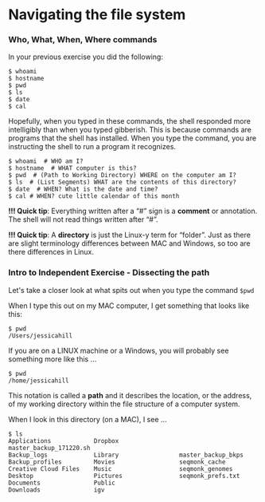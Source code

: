 # Navigating the file system

### Who, What, When, Where commands

In your previous exercise you did the following:

```
$ whoami
$ hostname
$ pwd
$ ls
$ date
$ cal
```

Hopefully, when you typed in these commands, the shell responded more intelligibly than when you typed gibberish. This is because commands are programs that the shell has installed. When you type the command, you are instructing the shell to run a program it recognizes.

```
$ whoami  # WHO am I?
$ hostname  # WHAT computer is this?
$ pwd  # (Path to Working Directory) WHERE on the computer am I?
$ ls  # (List Segments) WHAT are the contents of this directory?
$ date  # WHEN? What is the date and time?
$ cal # WHEN? cute little calendar of this month
```

**!!! Quick tip**: Everything written after a “#” sign is a **comment** or annotation. The shell will not read things written after “#”.

**!!! Quick tip**: A **directory** is just the Linux-y term for “folder”. Just as there are slight terminology differences between MAC and Windows, so too are there differences in Linux.

### Intro to Independent Exercise - Dissecting the path

Let's take a closer look at what spits out when you type the command `$pwd`

When I type this out on my MAC computer, I get something that looks like this:

```
$ pwd 
/Users/jessicahill
```

If you are on a LINUX machine or a Windows, you will probably see something more like this …

```
$ pwd 
/home/jessicahill
```

This notation is called a **path** and it describes the location, or the address, of my working directory within the file structure of a computer system.

When I look in this directory (on a MAC), I see …

```
$ ls
Applications            Dropbox                 master_backup_171220.sh
Backup_logs             Library                 master_backup_bkps
Backup_profiles         Movies                  seqmonk_cache
Creative Cloud Files    Music                   seqmonk_genomes
Desktop                 Pictures                seqmonk_prefs.txt
Documents               Public
Downloads               igv
```
